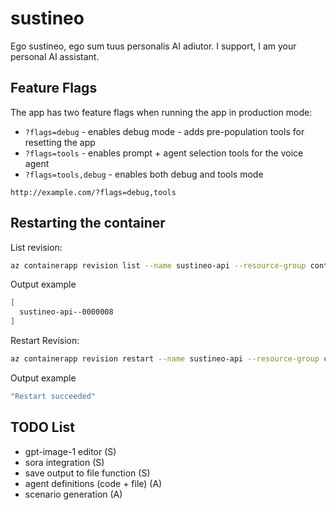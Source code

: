 # sustineo
Ego sustineo, ego sum tuus personalis AI adiutor.
I support, I am your personal AI assistant.

## Feature Flags
The app has two feature flags when running the app in production mode:
- `?flags=debug` - enables debug mode - adds pre-population tools for resetting the app
- `?flags=tools` - enables prompt + agent selection tools for the voice agent
- `?flags=tools,debug` - enables both debug and tools mode

```curl
http://example.com/?flags=debug,tools
```

## Restarting the container

List revision:

```bash
az containerapp revision list --name sustineo-api --resource-group contoso-concierge --query [].name | tr -d '"'
```
Output example
```bash
[
  sustineo-api--0000008
]
```

Restart Revision:
```bash
az containerapp revision restart --name sustineo-api --resource-group contoso-concierge --revision sustineo-api--0000008
```

Output example
```bash
"Restart succeeded"
```


## TODO List
- gpt-image-1 editor (S)
- sora integration (S)
- save output to file function (S)
- agent definitions (code + file) (A)
- scenario generation (A)